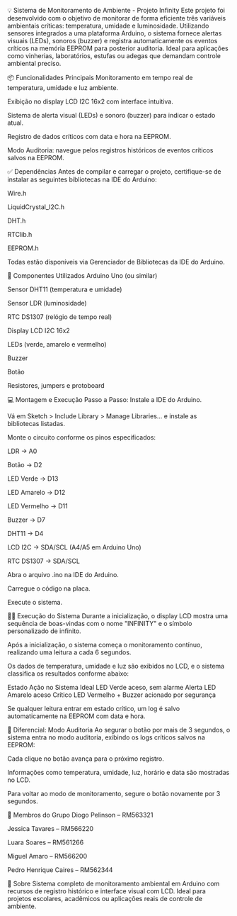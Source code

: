 💡 Sistema de Monitoramento de Ambiente - Projeto Infinity
Este projeto foi desenvolvido com o objetivo de monitorar de forma eficiente três variáveis ambientais críticas: temperatura, umidade e luminosidade. Utilizando sensores integrados a uma plataforma Arduino, o sistema fornece alertas visuais (LEDs), sonoros (buzzer) e registra automaticamente os eventos críticos na memória EEPROM para posterior auditoria. Ideal para aplicações como vinherias, laboratórios, estufas ou adegas que demandam controle ambiental preciso.

📦 Funcionalidades Principais
Monitoramento em tempo real de temperatura, umidade e luz ambiente.

Exibição no display LCD I2C 16x2 com interface intuitiva.

Sistema de alerta visual (LEDs) e sonoro (buzzer) para indicar o estado atual.

Registro de dados críticos com data e hora na EEPROM.

Modo Auditoria: navegue pelos registros históricos de eventos críticos salvos na EEPROM.

✅ Dependências
Antes de compilar e carregar o projeto, certifique-se de instalar as seguintes bibliotecas na IDE do Arduino:

Wire.h

LiquidCrystal_I2C.h

DHT.h

RTClib.h

EEPROM.h

Todas estão disponíveis via Gerenciador de Bibliotecas da IDE do Arduino.

🧰 Componentes Utilizados
Arduino Uno (ou similar)

Sensor DHT11 (temperatura e umidade)

Sensor LDR (luminosidade)

RTC DS1307 (relógio de tempo real)

Display LCD I2C 16x2

LEDs (verde, amarelo e vermelho)

Buzzer

Botão

Resistores, jumpers e protoboard

💻 Montagem e Execução
Passo a Passo:
Instale a IDE do Arduino.

Vá em Sketch > Include Library > Manage Libraries... e instale as bibliotecas listadas.

Monte o circuito conforme os pinos especificados:

LDR → A0

Botão → D2

LED Verde → D13

LED Amarelo → D12

LED Vermelho → D11

Buzzer → D7

DHT11 → D4

LCD I2C → SDA/SCL (A4/A5 em Arduino Uno)

RTC DS1307 → SDA/SCL

Abra o arquivo .ino na IDE do Arduino.

Carregue o código na placa.

Execute o sistema.

🧑‍💻 Execução do Sistema
Durante a inicialização, o display LCD mostra uma sequência de boas-vindas com o nome "INFINITY" e o símbolo personalizado de infinito.

Após a inicialização, o sistema começa o monitoramento contínuo, realizando uma leitura a cada 6 segundos.

Os dados de temperatura, umidade e luz são exibidos no LCD, e o sistema classifica os resultados conforme abaixo:

Estado	Ação no Sistema
Ideal	LED Verde aceso, sem alarme
Alerta	LED Amarelo aceso
Crítico	LED Vermelho + Buzzer acionado por segurança

Se qualquer leitura entrar em estado crítico, um log é salvo automaticamente na EEPROM com data e hora.

🧠 Diferencial: Modo Auditoria
Ao segurar o botão por mais de 3 segundos, o sistema entra no modo auditoria, exibindo os logs críticos salvos na EEPROM:

Cada clique no botão avança para o próximo registro.

Informações como temperatura, umidade, luz, horário e data são mostradas no LCD.

Para voltar ao modo de monitoramento, segure o botão novamente por 3 segundos.

👥 Membros do Grupo
Diogo Pelinson – RM563321

Jessica Tavares – RM566220

Luara Soares – RM561266

Miguel Amaro – RM566200

Pedro Henrique Caires – RM562344

📂 Sobre
Sistema completo de monitoramento ambiental em Arduino com recursos de registro histórico e interface visual com LCD. Ideal para projetos escolares, acadêmicos ou aplicações reais de controle de ambiente.
